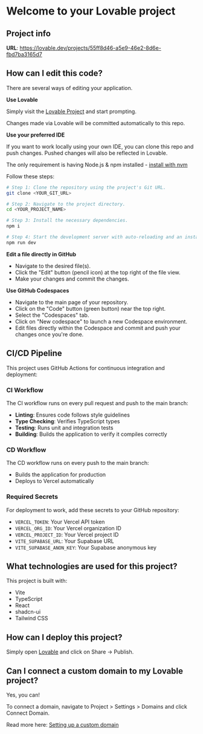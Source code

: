 # Welcome to your Lovable project

## Project info

**URL**: https://lovable.dev/projects/55ff8d46-a5e9-46e2-8d6e-fbd7ba3165d7

## How can I edit this code?

There are several ways of editing your application.

**Use Lovable**

Simply visit the [Lovable Project](https://lovable.dev/projects/55ff8d46-a5e9-46e2-8d6e-fbd7ba3165d7) and start prompting.

Changes made via Lovable will be committed automatically to this repo.

**Use your preferred IDE**

If you want to work locally using your own IDE, you can clone this repo and push changes. Pushed changes will also be reflected in Lovable.

The only requirement is having Node.js & npm installed - [install with nvm](https://github.com/nvm-sh/nvm#installing-and-updating)

Follow these steps:

```sh
# Step 1: Clone the repository using the project's Git URL.
git clone <YOUR_GIT_URL>

# Step 2: Navigate to the project directory.
cd <YOUR_PROJECT_NAME>

# Step 3: Install the necessary dependencies.
npm i

# Step 4: Start the development server with auto-reloading and an instant preview.
npm run dev
```

**Edit a file directly in GitHub**

- Navigate to the desired file(s).
- Click the "Edit" button (pencil icon) at the top right of the file view.
- Make your changes and commit the changes.

**Use GitHub Codespaces**

- Navigate to the main page of your repository.
- Click on the "Code" button (green button) near the top right.
- Select the "Codespaces" tab.
- Click on "New codespace" to launch a new Codespace environment.
- Edit files directly within the Codespace and commit and push your changes once you're done.

## CI/CD Pipeline

This project uses GitHub Actions for continuous integration and deployment:

### CI Workflow

The CI workflow runs on every pull request and push to the main branch:

- **Linting**: Ensures code follows style guidelines
- **Type Checking**: Verifies TypeScript types
- **Testing**: Runs unit and integration tests
- **Building**: Builds the application to verify it compiles correctly

### CD Workflow

The CD workflow runs on every push to the main branch:

- Builds the application for production
- Deploys to Vercel automatically

### Required Secrets

For deployment to work, add these secrets to your GitHub repository:

- `VERCEL_TOKEN`: Your Vercel API token
- `VERCEL_ORG_ID`: Your Vercel organization ID
- `VERCEL_PROJECT_ID`: Your Vercel project ID
- `VITE_SUPABASE_URL`: Your Supabase URL
- `VITE_SUPABASE_ANON_KEY`: Your Supabase anonymous key

## What technologies are used for this project?

This project is built with:

- Vite
- TypeScript
- React
- shadcn-ui
- Tailwind CSS

## How can I deploy this project?

Simply open [Lovable](https://lovable.dev/projects/55ff8d46-a5e9-46e2-8d6e-fbd7ba3165d7) and click on Share -> Publish.

## Can I connect a custom domain to my Lovable project?

Yes, you can!

To connect a domain, navigate to Project > Settings > Domains and click Connect Domain.

Read more here: [Setting up a custom domain](https://docs.lovable.dev/tips-tricks/custom-domain#step-by-step-guide)

